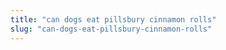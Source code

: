 ```yaml
---
title: "can dogs eat pillsbury cinnamon rolls"
slug: "can-dogs-eat-pillsbury-cinnamon-rolls"
---
```


